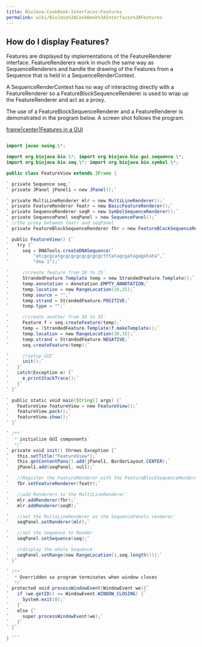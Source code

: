 ```yaml
---
title: BioJava:CookBook:Interfaces:Features
permalink: wiki/BioJava%3ACookBook%3AInterfaces%3AFeatures
---
```


How do I display Features?
--------------------------

Features are displayed by implementations of the FeatureRenderer
interface. FeatureRenderers work in much the same way as
SequenceRenderers and handle the drawing of the Features from a Sequence
that is held in a SequenceRenderContext.

A SequenceRenderContext has no way of interacting directly with a
FeatureRenderer so a FeatureBlockSequenceRenderer is used to wrap up the
FeatureRenderer and act as a proxy.

The use of a FeatureBlockSequenceRenderer and a FeatureRenderer is
demonstrated in the program below. A screen shot follows the program.

[frame|center|Features in a GUI](image:Featview.jpg "wikilink")

```java import java.awt.\*; import java.awt.event.\*;

import javax.swing.\*;

import org.biojava.bio.\*; import org.biojava.bio.gui.sequence.\*;
import org.biojava.bio.seq.\*; import org.biojava.bio.symbol.\*;

public class FeatureView extends JFrame {

` private Sequence seq;`  
` private JPanel jPanel1 = new JPanel();`

` private MultiLineRenderer mlr = new MultiLineRenderer();`  
` private FeatureRenderer featr = new BasicFeatureRenderer();`  
` private SequenceRenderer seqR = new SymbolSequenceRenderer();`  
` private SequencePanel seqPanel = new SequencePanel();`  
` //the proxy between featr and seqPanel`  
` private FeatureBlockSequenceRenderer fbr = new FeatureBlockSequenceRenderer();`

` public FeatureView() {`  
`   try {`  
`     seq = DNATools.createDNASequence(`  
`         "atcgcgcatgcgcgcgcgcgcgcgctttatagcgatagagatata",`  
`         "dna 1");`

`     //create feature from 10 to 25`  
`     StrandedFeature.Template temp = new StrandedFeature.Template();`  
`     temp.annotation = Annotation.EMPTY_ANNOTATION;`  
`     temp.location = new RangeLocation(10,25);`  
`     temp.source = "";`  
`     temp.strand = StrandedFeature.POSITIVE;`  
`     temp.type = "";`

`     //create another from 30 to 35`  
`     Feature f = seq.createFeature(temp);`  
`     temp = (StrandedFeature.Template)f.makeTemplate();`  
`     temp.location = new RangeLocation(30,35);`  
`     temp.strand = StrandedFeature.NEGATIVE;`  
`     seq.createFeature(temp);`

`     //setup GUI`  
`     init();`  
`   }`  
`   catch(Exception e) {`  
`     e.printStackTrace();`  
`   }`  
` }`

` public static void main(String[] args) {`  
`   FeatureView featureView = new FeatureView();`  
`   featureView.pack();`  
`   featureView.show();`  
` }`

` /**`  
`  * initialize GUI components`  
`  */`  
` private void init() throws Exception {`  
`   this.setTitle("FeatureView");`  
`   this.getContentPane().add(jPanel1, BorderLayout.CENTER);`  
`   jPanel1.add(seqPanel, null);`

`   //Register the FeatureRenderer with the FeatureBlockSequenceRenderer`  
`   fbr.setFeatureRenderer(featr);`

`   //add Renderers to the MultiLineRenderer`  
`   mlr.addRenderer(fbr);`  
`   mlr.addRenderer(seqR);`

`   //set the MultiLineRenderer as the SequencePanels renderer`  
`   seqPanel.setRenderer(mlr);`

`   //set the Sequence to Render`  
`   seqPanel.setSequence(seq);`

`   //display the whole Sequence`  
`   seqPanel.setRange(new RangeLocation(1,seq.length()));`  
` }`

` /**`  
`  * Overridden so program terminates when window closes`  
`  */`  
` protected void processWindowEvent(WindowEvent we){`  
`   if (we.getID() == WindowEvent.WINDOW_CLOSING) {`  
`     System.exit(0);`  
`   }`  
`   else {`  
`     super.processWindowEvent(we);`  
`   }`  
` }`

} ```
